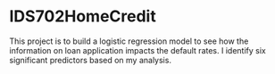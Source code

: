 # IDS702HomeCredit
This project is to build a logistic regression model to see how the information on loan application impacts the default rates.
I identify six significant predictors based on my analysis.
